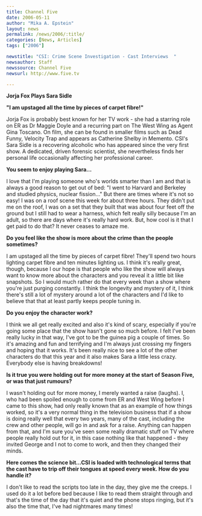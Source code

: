 ```yaml
---
title: Channel Five
date: 2006-05-11
author: "Mika A. Epstein"
layout: news
permalink: /news/2006/:title/
categories: [News, Articles]
tags: ["2006"]

newstitle: "CSI: Crime Scene Investigation - Cast Interviews  "
newsauthor: Staff
newssource: Channel Five
newsurl: http://www.five.tv

---
```


**Jorja Fox
Plays Sara Sidle**

**"I am upstaged all the time by pieces of carpet fibre!"**

Jorja Fox is probably best known for her TV work - she had a starring role on ER as Dr Maggie Doyle and a recurring part on The West Wing as Agent Gina Toscano. On film, she can be found in smaller films such as Dead Funny, Velocity Trap and appears as Catherine Shelby in Memento. CSI's Sara Sidle is a recovering alcoholic who has appeared since the very first show. A dedicated, driven forensic scientist, she nevertheless finds her personal life occasionally affecting her professional career.

**You seem to enjoy playing Sara...**

I love that I'm playing someone who's worlds smarter than I am and that is always a good reason to get out of bed: "I went to Harvard and Berkeley and studied physics, nuclear fission..." But there are times where it's not so easy! I was on a roof scene this week for about three hours. They didn't put me on the roof, I was on a set that they built that was about four feet off the ground but I still had to wear a harness, which felt really silly because I'm an adult, so there are days where it's really hard work. But, how cool is it that I get paid to do that? It never ceases to amaze me.

**Do you feel like the show is more about the crime than the people sometimes?**

I am upstaged all the time by pieces of carpet fibre! They'll spend two hours lighting carpet fibre and ten minutes lighting us. I think it's really great, though, because I our hope is that people who like the show will always want to know more about the characters and you reveal it a little bit like snapshots. So I would much rather do that every week than a show where you're just purging constantly. I think the longevity and mystery of it, I think there's still a lot of mystery around a lot of the characters and I'd like to believe that that at least partly keeps people tuning in.

**Do you enjoy the character work?**

I think we all get really excited and also it's kind of scary, especially if you're going some place that the show hasn't gone so much before. I felt I've been really lucky in that way, I've got to be the guinea pig a couple of times. So it's amazing and fun and terrifying and I'm always just crossing my fingers and hoping that it works. It's been really nice to see a lot of the other characters do that this year and it also makes Sara a little less crazy. Everybody else is having breakdowns!

**Is it true you were holding out for more money at the start of Season Five, or was that just rumours?**

I wasn't holding out for more money, I merely wanted a raise (laughs). I, who had been spoiled enough to come from ER and West Wing before I came to this show, had only really known that as an example of how things worked, so it's a very normal thing in the television business that if a show is doing really well that every two years, many of the cast, including the crew and other people, will go in and ask for a raise. Anything can happen from that, and I'm sure you've seen some really dramatic stuff on TV where people really hold out for it, in this case nothing like that happened - they invited George and I not to come to work, and then they changed their minds.

**Here comes the science bit...CSI is loaded with technological terms that the cast have to trip off their tongues at speed every week. How do you handle it?**

I don't like to read the scripts too late in the day, they give me the creeps. I used do it a lot before bed because I like to read them straight through and that's the time of the day that it's quiet and the phone stops ringing, but it's also the time that, I've had nightmares many times!
